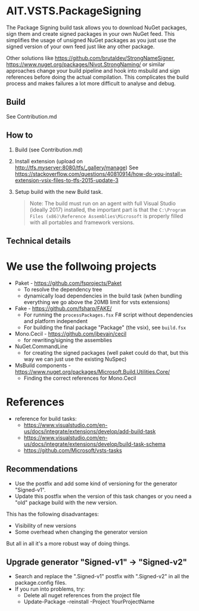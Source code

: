 # AIT.VSTS.PackageSigning

The Package Signing build task allows you to download NuGet packages, sign them and create signed packages in your own NuGet feed.
This simplifies the usage of unsigned NuGet packages as you just use the signed version of your own feed just like any other package.

Other solutions like https://github.com/brutaldev/StrongNameSigner, https://www.nuget.org/packages/Nivot.StrongNaming/ or similar approaches change your build pipeline
and hook into msbuild and sign references before doing the actual compilation.
This complicates the build process and makes failures a lot more difficult to analyse and debug. 

## Build

See Contribution.md

## How to 

1. Build (see Contribution.md)
2. Install extension (upload on http://tfs.myserver:8080/tfs/_gallery/manage)
   See https://stackoverflow.com/questions/40810914/how-do-you-install-extension-vsix-files-to-tfs-2015-update-3
3. Setup build with the new Build task.
   
   > Note: The build must run on an agent with full Visual Studio (ideally 2017) installed, the important part is
   > that the `C:\Program Files (x86)\Reference Assemblies\Microsoft` is properly 
   > filled with all portables and framework versions.


## Technical details

# We use the follwoing projects

- Paket - https://github.com/fsprojects/Paket
  - To resolve the dependency tree
  - dynamically load dependencies in the build task (when bundling everything we go above the 20MB limit for vsts extensions)
- Fake - https://github.com/fsharp/FAKE/
  - For running the `processPackages.fsx` F# script without dependencies and platform independent
  - For building the final package "Package" (the vsix), see `build.fsx`
- Mono.Cecil - https://github.com/jbevain/cecil
  - for rewriting/signing the assemblies
- NuGet.CommandLine
  - for creating the signed packages (well paket could do that, but this way we can just use the existing NuSpec)
- MsBuild components - https://www.nuget.org/packages/Microsoft.Build.Utilities.Core/
  - Finding the correct references for Mono.Cecil


# References

- reference for build tasks:
  - https://www.visualstudio.com/en-us/docs/integrate/extensions/develop/add-build-task
  - https://www.visualstudio.com/en-us/docs/integrate/extensions/develop/build-task-schema
  - https://github.com/Microsoft/vsts-tasks

## Recommendations

- Use the postfix and add some kind of versioning for the generator "Signed-v1".
- Update this postfix when the version of this task changes or you need a "old" package build with the new version.

This has the following disadvantages:
   - Visibility of new versions
   - Some overhead when changing the generator version

But all in all it's a more robust way of doing things. 

## Upgrade generator "Signed-v1" -> "Signed-v2"

- Search and replace the ".Signed-v1" postfix with ".Signed-v2" in all the package.config files.
- If you run into problems, try:
   - Delete all nuget references from the project file
   - Update-Package -reinstall -Project YourProjectName